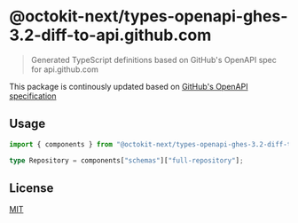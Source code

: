 # @octokit-next/types-openapi-ghes-3.2-diff-to-api.github.com

> Generated TypeScript definitions based on GitHub's OpenAPI spec for api.github.com

This package is continously updated based on [GitHub's OpenAPI specification](https://github.com/github/rest-api-description/)

## Usage

```ts
import { components } from "@octokit-next/types-openapi-ghes-3.2-diff-to-api.github.com";

type Repository = components["schemas"]["full-repository"];
```

## License

[MIT](LICENSE)
